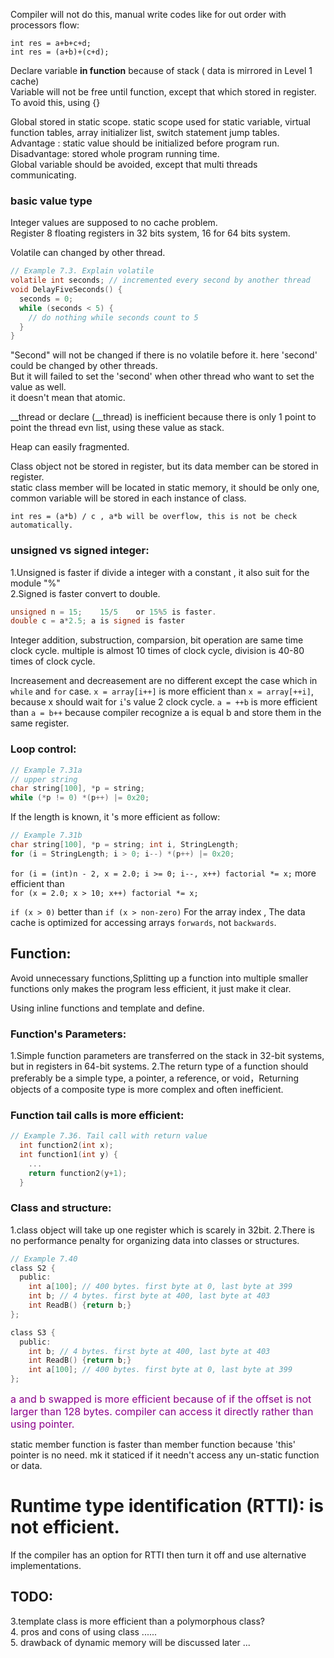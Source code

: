 Compiler will not do this, manual write codes like for out order with processors flow:    
  ```
  int res = a+b+c+d;
  int res = (a+b)+(c+d);
  ```      
Declare variable **in function** because of stack ( data is mirrored in Level 1 cache)    
Variable will not be free until function, except that which stored in register. To avoid this, using {}    

Global stored in static scope. static scope used for static variable, virtual function tables, array initializer list, switch statement jump tables.    
  Advantage : static value should be initialized before program run.  
  Disadvantage: stored whole program running time.  
Global variable should be avoided, except that multi threads communicating.  


### basic value type
Integer values are supposed to no cache problem.  
Register 8 floating registers in 32 bits system, 16 for 64 bits system.  

Volatile can changed by other thread.    
```c
// Example 7.3. Explain volatile  
volatile int seconds; // incremented every second by another thread
void DelayFiveSeconds() {
  seconds = 0;
  while (seconds < 5) {
    // do nothing while seconds count to 5
  }  
}  
```  
"Second" will not be changed if there is no volatile before it. here 'second' could be changed by other threads.  
But it will failed to set the 'second' when other thread who want to set the value as well.  
it doesn't mean that atomic.  

__thread or declare (__thread) is inefficient because there is only 1 point to point the thread evn list, using these value as stack.  

Heap can easily fragmented.  

Class object not be stored in register, but its data member can be stored in register.  
static class member will be located in static memory, it should be only one, common variable will be stored in each instance of class.  

`int res = (a*b) / c , a*b will be overflow, this is not be check automatically.`  

### unsigned vs signed integer:  
1.Unsigned is faster if divide a integer with a constant , it also suit for the module "%"  
2.Signed is faster convert to double.  
```c
unsigned n = 15;	15/5	or 15%5 is faster.
double c = a*2.5; a is signed is faster
```

Integer addition, substruction, comparsion, bit operation are same time clock cycle.
multiple is almost 10 times of clock cycle, division is 40-80 times of clock cycle.

Increasement and decreasement are no different except the case which in `while` and `for` case.
`x = array[i++]` is more efficient than `x = array[++i]`, because x should wait for `i`'s value 2 clock cycle.
`a = ++b` is more efficient than `a = b++` because compiler recognize a is equal b and store them in the same register.

### Loop control:
```c
// Example 7.31a
// upper string
char string[100], *p = string;
while (*p != 0) *(p++) |= 0x20;
```
If the length is known, it 's more efficient as follow:   
```c
// Example 7.31b
char string[100], *p = string; int i, StringLength;
for (i = StringLength; i > 0; i--) *(p++) |= 0x20;
```
`for (i = (int)n - 2, x = 2.0; i >= 0; i--, x++) factorial *= x;`
more efficient than  
`for (x = 2.0; x > 10; x++) factorial *= x;`

`if (x > 0)` better than `if (x > non-zero)`
For the array index , The data cache is optimized for accessing arrays `forwards`, not `backwards`.

## Function:
Avoid unnecessary functions,Splitting up a function into multiple smaller functions only makes the program less efficient, it just make it clear.

Using inline functions and template and define.

### Function's Parameters:
1.Simple function parameters are transferred on the stack in 32-bit systems, but in registers in
64-bit systems.
2.The return type of a function should preferably be a simple type, a pointer, a reference, or
void，Returning objects of a composite type is more complex and often inefficient.

### Function tail calls is more efficient:
```c
// Example 7.36. Tail call with return value
  int function2(int x);
  int function1(int y) {
    ...
    return function2(y+1);
  }
```

### Class and structure:
1.class object will take up one register which is scarely in 32bit.
2.There is no performance penalty for organizing data into classes or structures.
```c
// Example 7.40
class S2 {
  public:
    int a[100]; // 400 bytes. first byte at 0, last byte at 399
    int b; // 4 bytes. first byte at 400, last byte at 403
    int ReadB() {return b;}
};

class S3 {
  public:    
    int b; // 4 bytes. first byte at 400, last byte at 403
    int ReadB() {return b;}
    int a[100]; // 400 bytes. first byte at 0, last byte at 399        
};
```
<font color=#8B008B size=3>a and b swapped is more efficient because of if the offset is not larger than 128 bytes. </font>
<font color=#8B008B size=3>compiler can access it directly rather than using pointer.</font>

static member function is faster than member function because 'this' pointer is no need.
mk it staticed if it needn't access any un-static function or data.

#  Runtime type identification (RTTI): is not efficient. 
If the compiler has an option for RTTI then turn it off and use alternative implementations.


## TODO:  
  3.template class is more efficient than a polymorphous class?    
  4. pros and cons of using class ......      
  5. drawback of dynamic memory will be discussed later ...  
